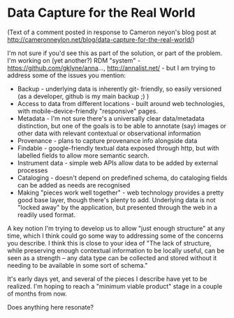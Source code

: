# Data Capture for the Real World

(Text of a comment posted in response to Cameron neyon's blog post at http://cameronneylon.net/blog/data-capture-for-the-real-world/)

I'm not sure if you'd see this as part of the solution, or part of the problem. I'm working on (yet another?) RDM "system" - https://github.com/gklyne/anna..., http://annalist.net/ - but I am trying to address some of the issues you mention:

* Backup - underlying data is inherently git- friendly, so easily versioned (as a developer, github is my main backup ;) )
* Access to data from different locations - built around web technologies, with mobile-device-friendly "responsive" pages.
* Metadata - I'm not sure there's a universally clear data/metadata distinction, but one of the goals is to be able to annotate (say) images or other data with relevant contextual or observational information
* Provenance - plans to capture provenance info alongside data
* Findable - google-friendly textual data exposed through http, but with labelled fields to allow more semantic search.
* Instrument data - simple web APIs allow data to be added by external processes
* Cataloging - doesn't depend on predefined schema, do cataloging fields can be added as needs are recognised
* Making "pieces work well together" - web technology provides a pretty good base layer, though there's plenty to add. Underlying data is not "locked away" by the application, but presented through the web in a readily used format.

A key notion I'm trying to develop us to allow "just enough structure" at any time, which I think could go some way to addressing some of the concerns you describe. I think this is close to your idea of "The lack of structure, while preserving enough contextual information to be locally useful, can be seen as a strength – any data type can be collected and stored without it needing to be available in some sort of schema."

It's early days yet, and several of the pieces I describe have yet to be realized. I'm hoping to reach a "minimum viable product" stage in a couple of months from now.

Does anything here resonate?
